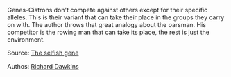 Genes-Cistrons don't compete against others except for their specific alleles. This is their variant that can take their place in the groups they carry on with. The author throws that great analogy about the oarsman. His competitor is the rowing man that can take its place, the rest is just the environment.


Source: [The selfish gene](../books/the_selfish_gene.md)

Authos: [Richard Dawkins](../authors/richard_dawkins.md)